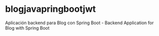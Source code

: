 # blogjavapringbootjwt
Aplicación backend para Blog con Spring Boot - Backend Application for Blog with Spring Boot
